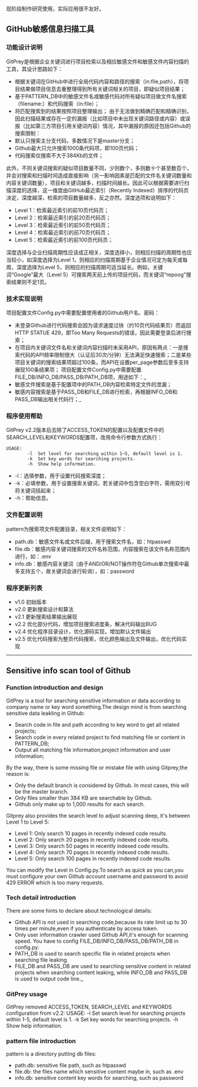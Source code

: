 ﻿

现阶段制作研究使用，实际应用很不友好。



## GitHub敏感信息扫描工具
### 功能设计说明
GitPrey是根据企业关键词进行项目检索以及相应敏感文件和敏感文件内容扫描的工具，其设计思路如下：
* 根据关键词在GitHub中进行全局代码内容和路径的搜索（in:file,path），将项目结果做项目信息去重整理得到所有关键词相关的项目，即疑似项目结果；
* 基于PATTERN_DB中的敏感文件名或敏感代码对所有疑似项目做文件名搜索（filename:）和代码搜索（in:file）；
* 将匹配搜索到的结果按照项目整理输出；
由于无法做到精确匹配和精确识别，因此扫描结果或存在一定的漏报（比如项目中未出现关键词路径或内容）或误报（比如第三方项目引用关键词内容）情况，其中漏报的原因还包括Github的搜索限制：
* 默认只搜索主分支代码，多数情况下是master分支；
* Github最大只允许搜索1000条代码项，即100页代码；
* 代码搜索仅搜索不大于384Kb的文件；

此外，不同关键词搜索的疑似项目数量不同，少则数个，多则数十个甚至数百个，并会对搜索和扫描时间造成直接影响（另一影响因素是匹配的文件名关键词数量和内容关键词数量），项目和关键词越多，扫描时间越长。因此可以根据需要进行扫描深度的选择，这一维度由GitHub最近索引（Recently Indexed）排序的代码页决定，深度越深，检索的项目数量越多，反之亦然。深度选项和说明如下：
* Level 1：检索最近索引的前10页代码页；
* Level 2：检索最近索引的前20页代码页；
* Level 3：检索最近索引的前50页代码页；
* Level 4：检索最近索引的前70页代码页；
* Level 5：检索最近索引的前100页代码页；

深度选择与企业扫描周期性应该成正相关，深度选择小，则相应扫描的周期性也应当较小，如深度选择为Level 1，则相应的扫描周期基于企业情况可定为每天或每周，深度选择为Level 5，则相应的扫描周期可适当延长。例如，关键词“Google”最大（Level 5）可搜索两天前上传的项目代码，而关键词“repoog”搜索结果则不足1页。

### 技术实现说明
项目配置文件Config.py中需要配置使用者的Github用户名、密码：
* 未登录Github进行代码搜索会因为请求速度过快（约10页代码结果页）而返回HTTP STATUE 429，即Too Many Requests的错误，因此需要登录后进行搜索；
* 在项目内关键词文件名和关键词内容扫描时未采用API，原因有两点：一是搜索代码的API频率限制很大（认证后30次/分钟）无法满足快速搜索；二是某些项目关键词的搜索结果项超过100条，而API在设置per_page参数后至多支持展现100条结果项；
项目配置文件Config.py中需要配置FILE_DB/INFO_DB/PASS_DB/PATH_DB项，用途如下：_
* 敏感文件搜索是基于配置项中的PATH_DB内容检索特定文件的泄漏；
* 敏感内容搜索是基于PASS_DB和FILE_DB进行检索，再根据INFO_DB和PASS_DB输出相关代码行；_

### 程序使用帮助
GitPrey v2.2版本后去除了ACCESS_TOKEN的配置以及配置文件中的SEARCH_LEVEL和KEYWORDS配置项，改用命令行参数方式执行：
```
USAGE:
        -l  Set level for searching within 1~5, default level is 1.
        -k  Set key words for searching projects.
        -h  Show help information.
```
* -l：选填参数，用于设置代码搜索深度；
* -k：必填参数，用于设置搜索关键词，若关键词中包含空白字符，需用双引号将关键词括起来；
* -h：帮助信息。

### 文件配置说明
pattern为搜索项文件配置目录，相关文件说明如下：
* path.db：敏感文件名或文件后缀，用于搜索文件名，如：htpasswd
* file.db：敏感内容关键词搜索的文件名称范围，内容搜索在该文件名称范围内进行，如：.env
* info.db：敏感内容关键词（由于AND/OR/NOT操作符在Github单次搜索中最多支持五个，故关键词会进行轮询），如：password

### 程序更新列表
* v1.0 初始版本
* v2.0 更新搜索设计和算法
* v2.1 更新搜索结果输出展现
* v2.2 优化部分代码，增加项目搜索进度条，解决代码输出BUG
* v2.4 优化程序目录设计，优化源码实现，增加默认文件输出
* v2.5 优化代码搜索为整页代码搜索，优化颜色输出及文件输出，优化代码实现

***
## Sensitive info scan tool of Github
### Function introduction and design
GitPrey is a tool for searching sensitive information or data according to company name or key word something.The design mind is from searching sensitive data leakling in Github:
* Search code in file and path according to key word to get all related projects;
* Search code in every related project to find matching file or content in PATTERN_DB;
* Output all matching file information,project information and user information;

By the way, there is some missing file or mistake file with using Gitprey,the reason is:
* Only the default branch is considered by Github. In most cases, this will be the master branch.
* Only files smaller than 384 KB are searchable by Github.
* Github only make up to 1,000 results for each search.

Gitprey also provides the search level to adjust scanning deep, it's between Level 1 to Level 5:
* Level 1: Only search 10 pages in recently indexed code results.
* Level 2: Only search 20 pages in recently indexed code results.
* Level 3: Only search 50 pages in recently indexed code results.
* Level 4: Only search 70 pages in recently indexed code results.
* Level 5: Only search 100 pages in recently indexed code results.

You can modify the Level in Config.py.To search as quick as you can,you must configure your own Github account username and password to avoid 429 ERROR which is too many requests.

### Tech detail introduction
There are some hints to declare about technological details:
* Github API is not used in searching code,because its rate limit up to 30 times per minute,even if you authenticate by access token.
* Only user information crawler used Github API,it's enough for scanning speed.
You have to config FILE_DB/INFO_DB/PASS_DB/PATH_DB in config.py:
* PATH_DB is used to search specific file in related projects when searching file leaking.
* FILE_DB and PASS_DB are used to searching sensitive content in related projects when searching content leaking, while INFO_DB and PASS_DB is used to output code line._

### GitPrey usage
GitPrey removed ACCESS_TOKEN, SEARCH_LEVEL and KEYWORDS configuration from v2.2:
    USAGE:
        -l  Set search level for searching projects within 1-5, default level is 1.
        -k  Set key words for searching projects.
        -h  Show help information.

### pattern file introduction
pattern is a directory putting db files:
* path.db: sensitive file path, such as htpasswd
* file.db: the files name which sensitive content maybe in, such as .env
* info.db: sensitive content key words for searching, such as password

